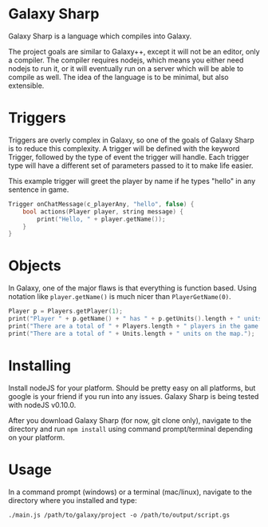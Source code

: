 # Galaxy Sharp
Galaxy Sharp is a language which compiles into Galaxy.

The project goals are similar to Galaxy++, except it will not be an editor, only a compiler.  The compiler requires nodejs, which means you either need nodejs to run it, or it will eventually run on a server which will be able to compile as well.  The idea of the language is to be minimal, but also extensible.

# Triggers
Triggers are overly complex in Galaxy, so one of the goals of Galaxy Sharp is to reduce this complexity.  A trigger will be defined with the keyword Trigger, followed by the type of event the trigger will handle.  Each trigger type will have a different set of parameters passed to it to make life easier.

This example trigger will greet the player by name if he types "hello" in any sentence in game. 

```C
Trigger onChatMessage(c_playerAny, "hello", false) {
    bool actions(Player player, string message) {
        print("Hello, " + player.getName());
    }
}
```

# Objects
In Galaxy, one of the major flaws is that everything is function based.  Using notation like `player.getName()` is much nicer than `PlayerGetName(0)`.

```c
Player p = Players.getPlayer(1);
print("Player " + p.getName() + " has " + p.getUnits().length + " units");
print("There are a total of " + Players.length + " players in the game.");
print("There are a total of " + Units.length + " units on the map.");
```

# Installing
Install nodeJS for your platform.  Should be pretty easy on all platforms, but google is your friend if you run into any issues.  Galaxy Sharp is being tested with nodeJS v0.10.0.  

After you download Galaxy Sharp (for now, git clone only), navigate to the directory and run `npm install` using command prompt/terminal depending on your platform.

# Usage
In a command prompt (windows) or a terminal (mac/linux), navigate to the directory where you installed and type:

```./main.js /path/to/galaxy/project -o /path/to/output/script.gs```